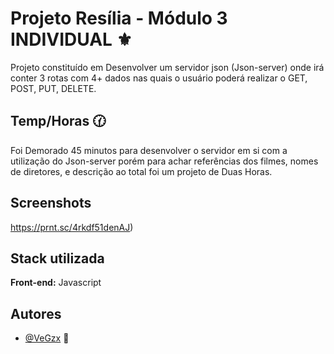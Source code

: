 
# Projeto Resília - Módulo 3 INDIVIDUAL ⚜️

Projeto constituído em Desenvolver um servidor json (Json-server) onde
irá conter 3 rotas com 4+ dados nas quais o
usuário poderá realizar o GET, POST, PUT,
DELETE.


 ## Temp/Horas 🕜 

Foi Demorado 45 minutos para desenvolver o servidor em si com a utilização do Json-server
porém para achar referências dos filmes, nomes de diretores, e descrição ao total foi um projeto
de Duas Horas.


## Screenshots

https://prnt.sc/4rkdf51denAJ)


## Stack utilizada

**Front-end:** Javascript 




## Autores

- [@VeGzx](https://github.com/VeGzx) 🤍

